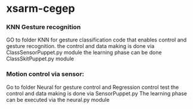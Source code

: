 # xsarm-cegep
### KNN Gesture recognition 
  GO to folder KNN for gesture classification code that enables control and gesture recognition.
  the control and data making is done via ClassSensorPuppet.py module
  the learning phase can be done ClassSkitPuppet.py module
  

### Motion control via sensor:
  Go to folder Neural for gesture control and Regression control test
  the control and data making is done via SensorPuppet.py
  The learning phase can be executed via the neural.py module
